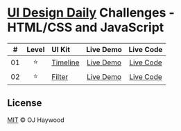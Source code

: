 # [UI Design Daily](https://uidesigndaily.com/) Challenges - HTML/CSS and JavaScript

| #   | Level | UI Kit | Live Demo | Live Code |
| :-: | :-:   | :-     | :-:       | :-:       |
| 01  | ⭐    | [Timeline](https://uidesigndaily.com/posts/figma-timeline-ui-design-card-day-1578) | [Live Demo](https://ojhaywood.github.io/ui-design-daily-challenges/timeline/) | [Live Code](https://github.com/ojhaywood/ui-design-daily-challenges/tree/master/timeline) |
| 02  | ⭐    | [Filter](https://uidesigndaily.com/posts/figma-filter-search-list-day-1541) | [Live Demo](https://ojhaywood.github.io/ui-design-daily-challenges/filter/) | [Live Code](https://github.com/ojhaywood/ui-design-daily-challenges/tree/master/filter) |
## License

[MIT](License) © OJ Haywood
